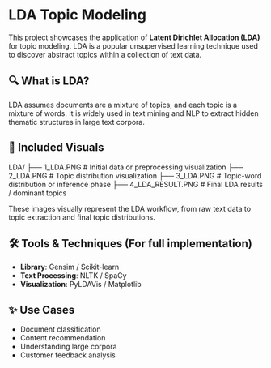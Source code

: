 # LDA Topic Modeling

This project showcases the application of **Latent Dirichlet Allocation (LDA)** for topic modeling. LDA is a popular unsupervised learning technique used to discover abstract topics within a collection of text data.

## 🔍 What is LDA?

LDA assumes documents are a mixture of topics, and each topic is a mixture of words. It is widely used in text mining and NLP to extract hidden thematic structures in large text corpora.

## 📁 Included Visuals

LDA/ ├── 1_LDA.PNG # Initial data or preprocessing visualization ├── 2_LDA.PNG # Topic distribution visualization ├── 3_LDA.PNG # Topic-word distribution or inference phase ├── 4_LDA_RESULT.PNG # Final LDA results / dominant topics


These images visually represent the LDA workflow, from raw text data to topic extraction and final topic distributions.

## 🛠️ Tools & Techniques (For full implementation)

- **Library**: Gensim / Scikit-learn
- **Text Processing**: NLTK / SpaCy
- **Visualization**: PyLDAVis / Matplotlib

## ✨ Use Cases

- Document classification
- Content recommendation
- Understanding large corpora
- Customer feedback analysis

